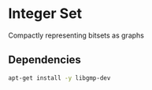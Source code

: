 # Integer Set

Compactly representing bitsets as graphs

## Dependencies 

```bash
apt-get install -y libgmp-dev
```